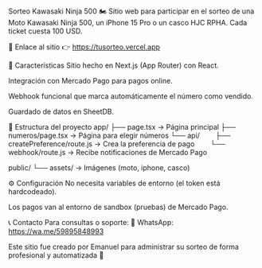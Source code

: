 Sorteo Kawasaki Ninja 500 🏍️
Sitio web para participar en el sorteo de una Moto Kawasaki Ninja 500, un iPhone 15 Pro o un casco HJC RPHA.
Cada ticket cuesta 100 USD.

🔗 Enlace al sitio
👉 https://tusorteo.vercel.app

🎯 Características
Sitio hecho en Next.js (App Router) con React.

Integración con Mercado Pago para pagos online.

Webhook funcional que marca automáticamente el número como vendido.

Guardado de datos en SheetDB.

📁 Estructura del proyecto
app/
├── page.tsx → Página principal
├── numeros/page.tsx → Página para elegir números
└── api/
  ├── createPreference/route.js → Crea la preferencia de pago
  └── webhook/route.js → Recibe notificaciones de Mercado Pago

public/
└── assets/ → Imágenes (moto, iphone, casco)

⚙️ Configuración
No necesita variables de entorno (el token está hardcodeado).

Los pagos van al entorno de sandbox (pruebas) de Mercado Pago.

📞 Contacto
Para consultas o soporte:
📲 WhatsApp: https://wa.me/59895848993

Este sitio fue creado por Emanuel para administrar su sorteo de forma profesional y automatizada 🚀

